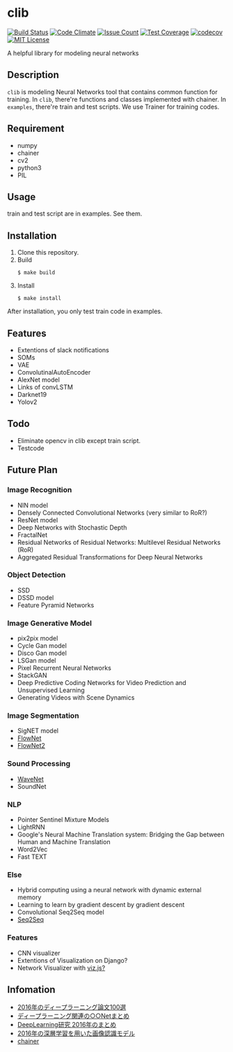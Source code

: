 clib
====

[![Build Status](https://travis-ci.org/Swall0w/clib.svg?branch=master)](https://travis-ci.org/Swall0w/clib)
[![Code Climate](https://codeclimate.com/github/Swall0w/clib/badges/gpa.svg)](https://codeclimate.com/github/Swall0w/clib)
[![Issue Count](https://codeclimate.com/github/Swall0w/clib/badges/issue_count.svg)](https://codeclimate.com/github/Swall0w/clib)
[![Test Coverage](https://codeclimate.com/github/Swall0w/clib/badges/coverage.svg)](https://codeclimate.com/github/Swall0w/clib/coverage)
[![codecov](https://codecov.io/gh/Swall0w/clib/branch/master/graph/badge.svg)](https://codecov.io/gh/Swall0w/clib)
[![MIT License](http://img.shields.io/badge/license-MIT-blue.svg?style=flat)](LICENSE)

A helpful library for modeling neural networks

## Description

`clib` is modeling Neural Networks tool that contains common function for training.
In `clib`, there're functions and classes implemented with chainer.
In `examples`, there're train and test scripts.
We use Trainer for training codes.

## Requirement

* numpy
* chainer
* cv2
* python3
* PIL

## Usage

train and test script are in examples. See them.

## Installation

1. Clone this repository.
2. Build
    ```console
    $ make build
    ```
2. Install
    ```console
    $ make install
    ```
After installation, you only test train code in examples.

## Features

* Extentions of slack notifications
* SOMs
* VAE
* ConvolutinalAutoEncoder
* AlexNet model
* Links of convLSTM
* Darknet19
* Yolov2

## Todo

* Eliminate opencv in clib except train script.
* Testcode

## Future Plan
### Image Recognition

* NIN model
* Densely Connected Convolutional Networks (very similar to RoR?)
* ResNet model
* Deep Networks with Stochastic Depth
* FractalNet
* Residual Networks of Residual Networks: Multilevel Residual Networks (RoR)
* Aggregated Residual Transformations for Deep Neural Networks

### Object Detection

* SSD
* DSSD model
* Feature Pyramid Networks

### Image Generative Model
* pix2pix model
* Cycle Gan model
* Disco Gan model
* LSGan model
* Pixel Recurrent Neural Networks
* StackGAN
* Deep Predictive Coding Networks for Video Prediction and Unsupervised Learning
* Generating Videos with Scene Dynamics

### Image Segmentation 

* SigNET model
* [FlowNet](https://arxiv.org/abs/1504.06852)
* [FlowNet2](https://github.com/lmb-freiburg/flownet2)

### Sound Processing

* [WaveNet](https://github.com/musyoku/wavenet)
* SoundNet

### NLP

* Pointer Sentinel Mixture Models
* LightRNN
* Google's Neural Machine Translation system: Bridging the Gap between Human and Machine Translation
* Word2Vec
* Fast TEXT

### Else

* Hybrid computing using a neural network with dynamic external memory
* Learning to learn by gradient descent by gradient descent
* Convolutional Seq2Seq model
* [Seq2Seq](http://qiita.com/kenchin110100/items/b34f5106d5a211f4c004)

### Features

* CNN visualizer
* Extentions of Visualization on Django?
* Network Visualizer with [viz.js?](https://github.com/mdaines/viz.js)

## Infomation

* [2016年のディープラーニング論文100選](http://qiita.com/sakaiakira/items/9da1edda802c4884865c)
* [ディープラーニング関連の○○Netまとめ](http://qiita.com/shinya7y/items/8911856125a3109378d6#_reference-a60de5539cc2a2dd8bd7)
* [DeepLearning研究 2016年のまとめ](http://qiita.com/eve_yk/items/f4b274da7042cba1ba76)
* [2016年の深層学習を用いた画像認識モデル](http://qiita.com/aiskoaskosd/items/59c49f2e2a6d76d62798)
* [chainer](https://github.com/chainer/chainer/wiki/External-examples)
